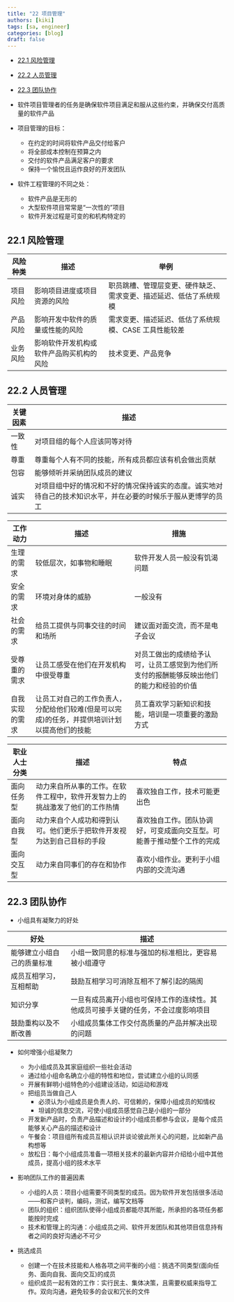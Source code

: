 ```yaml
---
title: "22 项目管理"
authors: [kiki]
tags: [sa, engineer]
categories: [blog]
draft: false
---
```


- [22.1 风险管理](#221-%e9%a3%8e%e9%99%a9%e7%ae%a1%e7%90%86)
- [22.2 人员管理](#222-%e4%ba%ba%e5%91%98%e7%ae%a1%e7%90%86)
- [22.3 团队协作](#223-%e5%9b%a2%e9%98%9f%e5%8d%8f%e4%bd%9c)

- 软件项目管理者的任务是确保软件项目满足和服从这些约束，并确保交付高质量的软件产品
- 项目管理的目标：
  - 在约定的时间将软件产品交付给客户
  - 将全部成本控制在预算之内
  - 交付的软件产品满足客户的要求
  - 保持一个愉悦且运作良好的开发团队
- 软件工程管理的不同之处：
  - 软件产品是无形的
  - 大型软件项目常常是“一次性的”项目
  - 软件开发过程是可变的和机构特定的

## 22.1 风险管理

风险种类 | 描述 | 举例
--- | --- | ---
项目风险 | 影响项目进度或项目资源的风险 | 职员跳槽、管理层变更、硬件缺乏、需求变更、描述延迟、低估了系统规模
产品风险 | 影响开发中软件的质量或性能的风险 | 需求变更、描述延迟、低估了系统规模、CASE 工具性能较差
业务风险 | 影响软件开发机构或软件产品购买机构的风险 | 技术变更、产品竞争

## 22.2 人员管理

关键因素 | 描述
--- | ---
一致性 | 对项目组的每个人应该同等对待
尊重 | 尊重每个人有不同的技能，所有成员都应该有机会做出贡献
包容 | 能够倾听并采纳团队成员的建议
诚实 | 对项目组中好的情况和不好的情况保持诚实的态度。诚实地对待自己的技术知识水平，并在必要的时候乐于服从更博学的员工

工作动力 | 描述 | 措施
--- | --- | ---
生理的需求 | 较低层次，如事物和睡眠 | 软件开发人员一般没有饥渴问题
安全的需求 | 环境对身体的威胁 | 一般没有
社会的需求 | 给员工提供与同事交往的时间和场所 | 建议面对面交流，而不是电子会议
受尊重的需求 | 让员工感受在他们在开发机构中很受尊重 | 对员工做出的成绩给予认可，让员工感觉到为他们所支付的报酬能够反映出他们的能力和经验的价值
自我实现的需求 | 让员工对自己的工作负责人，分配给他们较难(但是可以完成)的任务，并提供培训计划以提高他们的技能 | 员工喜欢学习新知识和技能，培训是一项重要的激励方式

职业人士分类 | 描述 | 特点
--- | --- | ---
面向任务型 | 动力来自所从事的工作。在软件工程中，软件开发智力上的挑战激发了他们的工作热情 | 喜欢独自工作，技术可能更出色
面向自我型 | 动力来自个人成功和得到认可。他们更乐于把软件开发视为达到自己目标的手段 | 喜欢独自工作。团队协调好，可变成面向交互型。可能善于推动整个工作的完成
面向交互型 | 动力来自同事们的存在和协作 | 喜欢小组作业。更利于小组内部的交流沟通

## 22.3 团队协作

- 小组具有凝聚力的好处

好处 | 描述
--- | ---
能够建立小组自己的质量标准 | 小组一致同意的标准与强加的标准相比，更容易被小组遵守
成员互相学习，互相帮助 | 鼓励互相学习可消除互相不了解引起的隔阂
知识分享 | 一旦有成员离开小组也可保持工作的连续性。其他成员可接手关键的任务，不会过度影响项目
鼓励重构以及不断改善 | 小组成员集体工作交付高质量的产品并解决出现的问题

- 如何增强小组凝聚力
  - 为小组成员及其家庭组织一些社会活动
  - 通过给小组命名确立小组的特性和地位，尝试建立小组的认同感
  - 开展有鲜明小组特色的小组建设活动，如运动和游戏
  - 把组员当做自己人
    - 必须认为小组成员是负责人的、可信赖的，保障小组成员的知情权
    - 坦诚的信息交流，可使小组成员感觉自己是小组的一部分
  - 开发新产品时，负责产品描述和设计的小组成员都参与会议，是每个成员能够关心产品的描述和设计
  - 午餐会：项目组所有成员互相认识并谈论彼此所关心的问题，比如新产品构想等
  - 放松日：每个小组成员准备一项相关技术的最新内容并介绍给小组中其他成员，提高小组的技术水平

- 影响团队工作的普遍因素
  - 小组的人员：项目小组需要不同类型的成员。因为软件开发包括很多活动——和客户谈判，编码，测试，编写文档等
  - 团队的组织：组织团队使得小组成员都能尽其所能，所承担的各项任务都能按时完成
  - 技术和管理上的沟通：小组成员之间、软件开发团队和其他项目信息持有者之间的良好沟通必不可少

- 挑选成员
  - 创建一个在技术技能和人格各项之间平衡的小组：挑选不同类型(面向任务、面向自我、面向交互)的成员
  - 组织成员一起有效的工作：实行民主、集体决策，且需要权威来指导工作。双向沟通，避免较多的会议和冗长的文件

